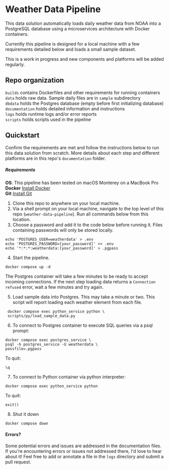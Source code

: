 # Weather Data Pipeline
This data solution automatically loads daily weather data from NOAA into a PostgreSQL database using a microservices architecture with Docker containers.

Currently this pipeline is designed for a local machine with a few requirements detailed below and loads a small sample dataset.

This is a work in progress and new components and platforms will be added regularly.


## Repo organization
`builds` contains Dockerfiles and other requirements for running containers  
`data` holds raw data. Sample daily files are in `sample` subdirectory  
`dbdata` holds the Postgres database (empty before first initializing database)  
`documentation` holds detailed information and instructions  
`logs` holds runtime logs and/or error reports  
`scripts`  holds scripts used in the pipeline  

## Quickstart

Confirm the requirements are met and follow the instructions below to run this data solution from scratch. More details about each step and different platforms are in this repo's `documentation` folder.


##### Requirements
**OS**: This pipeline has been tested on macOS Monterey on a MacBook Pro
**Docker** [Install Docker](https://docs.docker.com/engine/install/)  
**Git** [Install Git](https://github.com/git-guides/install-git)  


1. Clone this repo to anywhere on your local machine.
2. Via a shell prompt on your local machine, navigate to the top level of this repo (`weather-data-pipeline`). Run all commands below from this location.
3. Choose a password and add it to the code below before running it. Files containing passwords will only be stored locally.
```
echo 'POSTGRES_USER=weatherdata' > .env
echo 'POSTGRES_PASSWORD=[your_password]' >> .env
echo '*:*:*:weatherdata:[your_password]' > .pgpass
```
4. Start the pipeline.
```
docker compose up -d
```
The Postgres container will take a few minutes to be ready to accept incoming connections. If the next step loading data returns a `Connection refused` error, wait a few minutes and try again.

5. Load sample data into Postgres.  This may take a minute or two. This script will report loading each weather element from each file.
```
 docker compose exec python_service python \
 scripts/py/load_sample_data.py
```

6. To connect to Postgres container to execute SQL queries via a psql prompt:
 ```
 docker compose exec postgres_service \
 psql -h postgres_service -U weatherdata \
 passfile=.pgpass
 ```
 To quit:
 ```
 \q
 ```

7. To connect to Python container via python interpreter:
```
docker compose exec python_service python
```
To quit:
```
exit()
```

8. Shut it down
```
docker compose down
```


#### Errors?

Some potential errors and issues are addressed in the documentation files. If you're encountering errors or issues not addressed there, I'd love to hear about it!  Feel free to add or annotate a file in the `logs` directory and submit a pull request.
